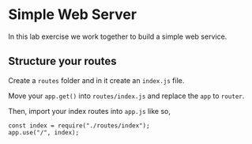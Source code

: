 # Simple Web Server

In this lab exercise we work together to build a simple web service.

## Structure your routes

Create a `routes` folder and in it create an `index.js` file.

Move your `app.get()` into `routes/index.js` and replace the `app` to `router`.

Then, import your index routes into `app.js` like so,

```
const index = require("./routes/index");
app.use("/", index);
```
